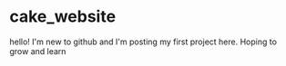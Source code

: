 # cake_website
hello! I'm new to github and I'm posting my first project here. Hoping to grow and learn 
